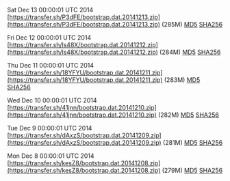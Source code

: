 Sat Dec 13 00:00:01 UTC 2014 [https://transfer.sh/P3dFE/bootstrap.dat.20141213.zip](https://transfer.sh/P3dFE/bootstrap.dat.20141213.zip) (285M) [MD5](https://transfer.sh/EsZsp/md5.txt) [SHA256](https://transfer.sh/bv8vh/sha256.txt)

Fri Dec 12 00:00:01 UTC 2014 [https://transfer.sh/ls48X/bootstrap.dat.20141212.zip](https://transfer.sh/ls48X/bootstrap.dat.20141212.zip) (284M) [MD5](https://transfer.sh/dveGA/md5.txt) [SHA256](https://transfer.sh/11Qhn3/sha256.txt)

Thu Dec 11 00:00:01 UTC 2014 [https://transfer.sh/18YFYU/bootstrap.dat.20141211.zip](https://transfer.sh/18YFYU/bootstrap.dat.20141211.zip) (283M) [MD5](https://transfer.sh/1aOk5C/md5.txt) [SHA256](https://transfer.sh/HHOQw/sha256.txt)

Wed Dec 10 00:00:01 UTC 2014 [https://transfer.sh/41jnn/bootstrap.dat.20141210.zip](https://transfer.sh/41jnn/bootstrap.dat.20141210.zip) (282M) [MD5](https://transfer.sh/vY9Hc/md5.txt) [SHA256](https://transfer.sh/iGVcT/sha256.txt)

Tue Dec  9 00:00:01 UTC 2014 [https://transfer.sh/dAxzS/bootstrap.dat.20141209.zip](https://transfer.sh/dAxzS/bootstrap.dat.20141209.zip) (281M) [MD5](https://transfer.sh/hRuNP/md5.txt) [SHA256](https://transfer.sh/1ewVY5/sha256.txt)

Mon Dec  8 00:00:01 UTC 2014 [https://transfer.sh/kesZ8/bootstrap.dat.20141208.zip](https://transfer.sh/kesZ8/bootstrap.dat.20141208.zip) (279M) [MD5](https://transfer.sh/CVgK5/md5.txt) [SHA256](https://transfer.sh/1hcu56/sha256.txt)
